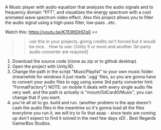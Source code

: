 A Music player with audio equalizer that analyzes the audio signals and to frequency domain "FFT", and visualizes the energy spectrum with a cool animated wave spectrum video effect. Also this project allows you to filter the audio signal using a high-pass filter, low-pass ..etc. 

Watch this: https://youtu.be/K7EWtDHlZg0 <<

>> use this in your projects, giving credits isn't forced but it would be nice. 
.
How to use: [Unity 5 or more and another 3d-party audio converter are required]
1. Download the source code (clone as zip or to github desktop).
2. Open the project with Unity3D.
3. Change the path in the script "MusicPlaylist" to your own music folder. (meanwhile for windows it just reads '.ogg' files, so you are gonna have to convert your audio files to ogg using some 3rd party converter hint: "FormatFactory")
NOTE: on mobile it deals with every single audio file very well. and the path is actually is "mount/SdCard0/Music", you can change that if you want.
4. you're all sit to go. build and run. (another problem is the app doesn't cash the audio files in the meantime so it's gonna load all the files everytime you run it, we will try to fix that asap - since tests are coming up don't expect to find it solved in the next few days xD)
.
Best Regards\
GamerBox Studios.
